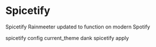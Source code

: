 # Spicetify
Spicetify Rainmeeter updated to function on modern Spotify

spicetify config current_theme dank
spicetify apply
